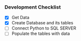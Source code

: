 ### Development Checklist

- [x] Get Data
- [x] Create Database and its tables
- [ ] Connect Python to SQL SERVER
- [ ] Populate the tables with data